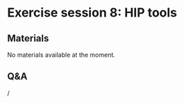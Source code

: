 # Exercise session 8: HIP tools

<!--
Exercise assignments can be found in the [AMD exercise notes](https://hackmd.io/@sfantao/lumi-training-ams-2024),
sections on [HIP Exercises](https://hackmd.io/@sfantao/lumi-training-ams-2024#HIP-Exercises) and
[Hipify](https://hackmd.io/@sfantao/lumi-training-ams-2024#Hipify).

Exercise files can be copied from `Exercises/AMD/HPCTrainingExamples`.
-->

## Materials

No materials available at the moment.

<!--
Temporary location of materials (for the lifetime of the training project):

-   Exercises can be copied from `/project/project_465001362/exercises/AMD/HPCTrainingExamples`
-->

<!--
Materials on the web:

-   [AMD exercise assignments and notes](https://hackmd.io/@sfantao/lumi-training-ams-2024)

    [PDF backup](https://462000265.lumidata.eu/2p3day-20250303/files/LUMI-2p3day-20250303-Exercises_AMD.pdf)
    and [local web backup](exercises_AMD_hackmd.md).

-   Exercise files: 
    [Download as .tar.bz2](https://462000265.lumidata.eu/2p3day-20250303/files/LUMI-2p3day-20250303-Exercises_AMD.tar.bz2)
    or [download as .tar](https://462000265.lumidata.eu/2p3day-20250303/files/LUMI-2p3day-20250303-Exercises_AMD.tar)
-->

<!--
Archived materials on LUMI:

-   Exercise assignments PDF: `/appl/local/training/2p3day-20250303/files/LUMI-2p3day-20250303-Exercises_AMD.pdf`

-   Exercise files:
    `/appl/local/training/2p3day-20250303/files/LUMI-2p3day-20250303-Exercises_AMD.tar.bz2`
    or `/appl/local/training/2p3day-20250303/files/LUMI-2p3day-20250303-Exercises_AMD.tar`
-->


## Q&A

/
